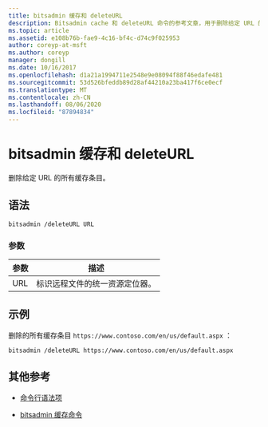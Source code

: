 ```yaml
---
title: bitsadmin 缓存和 deleteURL
description: Bitsadmin cache 和 deleteURL 命令的参考文章，用于删除给定 URL 的所有缓存条目。
ms.topic: article
ms.assetid: e108b76b-fae9-4c16-bf4c-d74c9f025953
author: coreyp-at-msft
ms.author: coreyp
manager: dongill
ms.date: 10/16/2017
ms.openlocfilehash: d1a21a1994711e2548e9e08094f88f46edafe481
ms.sourcegitcommit: 53d526bfeddb89d28af44210a23ba417f6ce0ecf
ms.translationtype: MT
ms.contentlocale: zh-CN
ms.lasthandoff: 08/06/2020
ms.locfileid: "87894834"
---
```

# <a name="bitsadmin-cache-and-deleteurl"></a>bitsadmin 缓存和 deleteURL

删除给定 URL 的所有缓存条目。

## <a name="syntax"></a>语法

```
bitsadmin /deleteURL URL
```

### <a name="parameters"></a>参数

| 参数 | 描述 |
| -------------- | -------------- |
| URL | 标识远程文件的统一资源定位器。 |

## <a name="examples"></a>示例

删除的所有缓存条目 `https://www.contoso.com/en/us/default.aspx` ：

```
bitsadmin /deleteURL https://www.contoso.com/en/us/default.aspx
```

## <a name="additional-references"></a>其他参考

- [命令行语法项](command-line-syntax-key.md)

- [bitsadmin 缓存命令](bitsadmin-cache.md)
